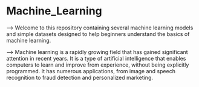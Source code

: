 # Machine_Learning

-->  Welcome to this repository containing several machine learning models and simple datasets designed to help beginners understand the basics of machine learning.

-->  Machine learning is a rapidly growing field that has gained significant attention in recent years. It is a type of artificial intelligence that enables computers to learn and improve from experience, without being explicitly programmed. It has numerous applications, from image and speech recognition to fraud detection and personalized marketing.


